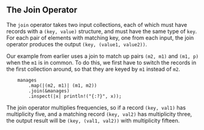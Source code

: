 ## The Join Operator

The `join` operator takes two input collections, each of which must have records with a `(key, value)` structure, and must have the same type of `key`. For each pair of elements with matching key, one from each input, the join operator produces the output `(key, (value1, value2))`.

Our example from earlier uses a join to match up pairs `(m2, m1)` and `(m1, p)` when the `m1` is in common. To do this, we first have to switch the records in the first collection around, so that they are keyed by `m1` instead of `m2`.

```rust,no_run
    manages
        .map(|(m2, m1)| (m1, m2))
        .join(&manages)
        .inspect(|x| println!("{:?}", x));
```

The join operator multiplies frequencies, so if a record `(key, val1)` has multiplicity five, and a matching record `(key, val2)` has multiplicity three, the output result will be `(key, (val1, val2))` with multiplicity fifteen.
